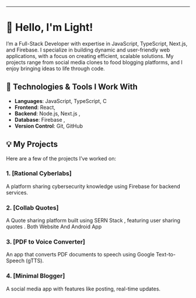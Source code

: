 

---

# 👋 Hello, I'm Light!

I’m a Full-Stack Developer with expertise in JavaScript, TypeScript, Next.js, and Firebase. I specialize in building dynamic and user-friendly web applications, with a focus on creating efficient, scalable solutions. My projects range from social media clones to food blogging platforms, and I enjoy bringing ideas to life through code.

## 🚀 Technologies & Tools I Work With

- **Languages**: JavaScript, TypeScript, C
- **Frontend**: React,
- **Backend**: Node.js, Next.js ,
- **Database**: Firebase , 
- **Version Control**: Git, GitHub

## 💡 My Projects

Here are a few of the projects I’ve worked on:

### 1. **[Rational Cyberlabs]**  
A platform sharing cybersecurity knowledge using Firebase for backend services.

### 2. **[Collab Quotes]**  
A Quote sharing platform  built using SERN Stack , featuring user sharing quotes . Both Website And Android App

### 3. **[PDF to Voice Converter]**  
An app that converts PDF documents to speech using Google Text-to-Speech (gTTS).

### 4. **[Minimal Blogger]**  
A social media app with features like posting, real-time updates.

<!---
balathan2004/balathan2004 is a ✨ special ✨ repository because its `README.md` (this file) appears on your GitHub profile.
You can click the Preview link to take a look at your changes.
--->
